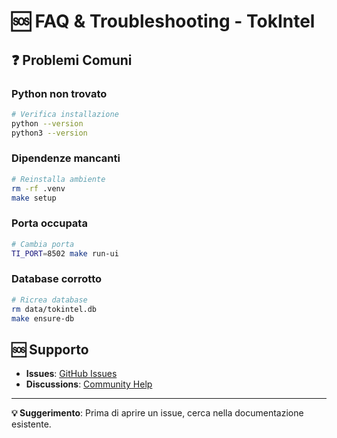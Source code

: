 # 🆘 FAQ & Troubleshooting - TokIntel

## ❓ Problemi Comuni

### Python non trovato
```bash
# Verifica installazione
python --version
python3 --version
```

### Dipendenze mancanti
```bash
# Reinstalla ambiente
rm -rf .venv
make setup
```

### Porta occupata
```bash
# Cambia porta
TI_PORT=8502 make run-ui
```

### Database corrotto
```bash
# Ricrea database
rm data/tokintel.db
make ensure-db
```

## 🆘 Supporto

- **Issues**: [GitHub Issues](https://github.com/papemat/TokIntel/issues)
- **Discussions**: [Community Help](https://github.com/papemat/TokIntel/discussions)

---

**💡 Suggerimento**: Prima di aprire un issue, cerca nella documentazione esistente.
